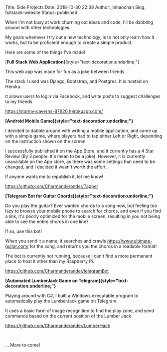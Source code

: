 Title: Side Projects
Date: 2018-10-30 22:38
Author: jinhaochan
Slug: fullstack-website
Status: published

When I'm not busy at work churning out ideas and code, I'll be dabbling around with other technologies.

My goals whenever I try out a new technology, is to not only learn how it works, but to be proficient enough to create a simple product.

Here are some of the things I've made!

[**Full Stack Web Application**]{style="text-decoration:underline;"}

This web app was made for fun as a joke between friends.

The stack I used was Django, Bootstrap, and Postgres. It is hosted on Heroku.

It allows users to login via Facebook, and write posts to suggest challenges to my friends

<https://stormy-caverns-87920.herokuapp.com/>

**[Android Mobile Game]{style="text-decoration:underline;"}**

I decided to dabble around with writing a mobile application, and came up with a simple game, where players had to tap either Left or Right, depending on the instruction shown on the screen.

I successfully published it on the App Store, and it currently has a 4 Star Review (By 2 people. It's mean to be a joke). However, it is currently unavailable on the App store, as there was some settings that need to be changed, and I decided it wasn't worth the effort.

If anyone wants me to republish it, let me know!

<https://github.com/Charmanderander/Tapper>

**[Telegram Bot for Guitar Chords]{style="text-decoration:underline;"}**

Do you play the guitar? Ever wanted chords to a song now, but feeling too lazy to browse your mobile phone to search for chords, and even if you find a link, it's poorly optimized for the mobile screen, resulting in you not being able to see the entire chords in one line?

If so, use this bot!

When you send it a name, it searches and crawls <https://www.ultimate-guitar.com/> for the song, and returns you the chords in a readable format!

The bot is currently not running, because I can't find a more permanent place to host it other than my Raspberry Pi.

<https://github.com/Charmanderander/telegramBot>

**[Automated LumberJack Game on Telegram]{style="text-decoration:underline;"}**

Playing around with C\#, I built a Windows executable program to automatically play the LumberJack game on Telegram.

It uses a basic form of image recognition to find the play zone, and send commands based on the current position of the Lumber Jack

<https://github.com/Charmanderander/LumberHack>

 

... More to come!
